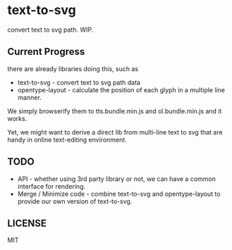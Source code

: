 # text-to-svg

convert text to svg path. WIP.


## Current Progress

there are already libraries doing this, such as

 * text-to-svg - convert text to svg path data
 * opentype-layout - calculate the position of each glyph in a multiple line manner.

We simply browserify them to tts.bundle.min.js and ol.bundle.min.js and it works.

Yet, we might want to derive a direct lib from multi-line text to svg that are handy in online text-editing environment.

## TODO

 * API - whether using 3rd party library or not, we can have a common interface for rendering.
 * Merge / Minimize code - combine text-to-svg and opentype-layout to provide our own version of text-to-svg.


## LICENSE

MIT
